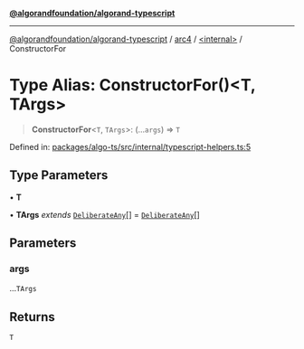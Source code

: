 [**@algorandfoundation/algorand-typescript**](../../../README.md)

***

[@algorandfoundation/algorand-typescript](../../../README.md) / [arc4](../../README.md) / [\<internal\>](../README.md) / ConstructorFor

# Type Alias: ConstructorFor()\<T, TArgs\>

> **ConstructorFor**\<`T`, `TArgs`\>: (...`args`) => `T`

Defined in: [packages/algo-ts/src/internal/typescript-helpers.ts:5](https://github.com/algorandfoundation/puya-ts/blob/main/packages/algo-ts/src/internal/typescript-helpers.ts#L5)

## Type Parameters

• **T**

• **TArgs** *extends* [`DeliberateAny`](../../../index/-internal-/type-aliases/DeliberateAny.md)[] = [`DeliberateAny`](../../../index/-internal-/type-aliases/DeliberateAny.md)[]

## Parameters

### args

...`TArgs`

## Returns

`T`
